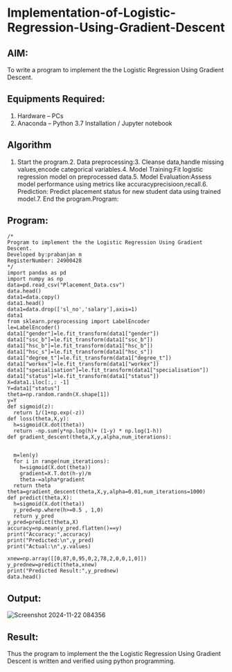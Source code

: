 # Implementation-of-Logistic-Regression-Using-Gradient-Descent

## AIM:
To write a program to implement the the Logistic Regression Using Gradient Descent.

## Equipments Required:
1. Hardware – PCs
2. Anaconda – Python 3.7 Installation / Jupyter notebook

## Algorithm
1. Start the program.2. Data preprocessing:3. Cleanse data,handle missing values,encode categorical variables.4. Model Training:Fit logistic regression model on preprocessed data.5. Model Evaluation:Assess model performance using metrics like accuracyprecisioon,recall.6. Prediction: Predict placement status for new student data using trained model.7. End the program.Program:

## Program:
```
/*
Program to implement the the Logistic Regression Using Gradient Descent.
Developed by:prabanjan m 
RegisterNumber: 24900428 
*/
import pandas as pd
import numpy as np
data=pd.read_csv("Placement_Data.csv")
data.head()
data1=data.copy()
data1.head()
data1=data.drop(['sl_no','salary'],axis=1)
data1
from sklearn.preprocessing import LabelEncoder
le=LabelEncoder() 
data1["gender"]=le.fit_transform(data1["gender"]) 
data1["ssc_b"]=le.fit_transform(data1["ssc_b"]) 
data1["hsc_b"]=le.fit_transform(data1["hsc_b"]) 
data1["hsc_s"]=le.fit_transform(data1["hsc_s"]) 
data1["degree_t"]=le.fit_transform(data1["degree_t"]) 
data1["workex"]=le.fit_transform(data1["workex"]) 
data1["specialisation"]=le.fit_transform(data1["specialisation"]) 
data1["status"]=le.fit_transform(data1["status"])
X=data1.iloc[:,: -1]
Y=data1["status"]
theta=np.random.randn(X.shape[1])
y=Y
def sigmoid(z):
  return 1/(1+np.exp(-z)) 
def loss(theta,X,y):
  h=sigmoid(X.dot(theta))
  return -np.sum(y*np.log(h)+ (1-y) * np.log(1-h))
def gradient_descent(theta,X,y,alpha,num_iterations):


  m=len(y)
  for i in range(num_iterations):
    h=sigmoid(X.dot(theta)) 
    gradient=X.T.dot(h-y)/m 
    theta-=alpha*gradient
  return theta 
theta=gradient_descent(theta,X,y,alpha=0.01,num_iterations=1000)
def predict(theta,X): 
  h=sigmoid(X.dot(theta))
  y_pred=np.where(h>=0.5 , 1,0) 
  return y_pred
y_pred=predict(theta,X) 
accuracy=np.mean(y_pred.flatten()==y) 
print("Accuracy:",accuracy) 
print("Predicted:\n",y_pred) 
print("Actual:\n",y.values)

xnew=np.array([[0,87,0,95,0,2,78,2,0,0,1,0]]) 
y_prednew=predict(theta,xnew)
print("Predicted Result:",y_prednew)
data.head()

```

## Output:
![Screenshot 2024-11-22 084356](https://github.com/user-attachments/assets/0d8fa241-1fd6-4af5-a6c7-42a5927f5dbf)



## Result:
Thus the program to implement the the Logistic Regression Using Gradient Descent is written and verified using python programming.

